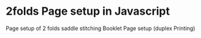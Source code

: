 # 2folds Page setup in Javascript
Page setup of 2 folds saddle stitching Booklet Page setup (duplex Printing)
